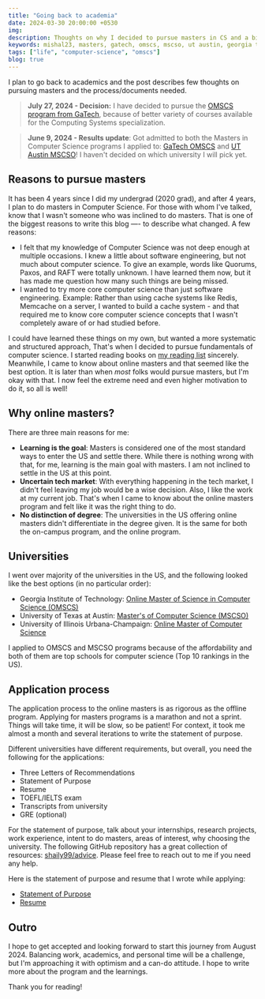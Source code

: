 ```yaml
---
title: "Going back to academia"
date: 2024-03-30 20:00:00 +0530
img:
description: Thoughts on why I decided to pursue masters in CS and a bit about the application process.
keywords: mishal23, masters, gatech, omscs, mscso, ut austin, georgia tech, cs, computer science
tags: ["life", "computer-science", "omscs"]
blog: true
---
```


I plan to go back to academics and the post describes few thoughts on pursuing masters and the process/documents needed.

> **July 27, 2024 - Decision:** I have decided to pursue the [OMSCS program from GaTech](https://omscs.gatech.edu/), because of better variety of courses available for the Computing Systems specialization.

> **June 9, 2024 - Results update**: Got admitted to both the Masters in Computer Science programs I applied to: [GaTech OMSCS](https://omscs.gatech.edu/) and [UT Austin MSCSO](https://omscs.gatech.edu/)! I haven't decided on which university I will pick yet.

## Reasons to pursue masters

It has been 4 years since I did my undergrad (2020 grad), and after 4 years, I plan to do masters in Computer Science. For those with whom I've talked, know that I wasn't someone who was inclined to do masters. That is one of the biggest reasons to write this blog —- to describe what changed. A few reasons:

- I felt that my knowledge of Computer Science was not deep enough at multiple occasions. I knew a little about software engineering, but not much about computer science. To give an example, words like Quorums, Paxos, and RAFT were totally unknown. I have learned them now, but it has made me question how many such things are being missed.
- I wanted to try more core computer science than just software engineering. Example: Rather than using cache systems like Redis, Memcache on a server, I wanted to build a cache system - and that required me to know core computer science concepts that I wasn't completely aware of or had studied before.

I could have learned these things on my own, but wanted a more systematic and structured approach, That's when I decided to pursue fundamentals of computer science. I started reading books on [my reading list](/my-reading-list) sincerely. Meanwhile, I came to know about online masters and that seemed like the best option. It is later than when _most_ folks would pursue masters, but I'm okay with that. I now feel the extreme need and even higher motivation to do it, so all is well!

## Why online masters?

There are three main reasons for me:

- **Learning is the goal**: Masters is considered one of the most standard ways to enter the US and settle there. While there is nothing wrong with that, for me, learning is the main goal with masters. I am not inclined to settle in the US at this point.
- **Uncertain tech market**: With everything happening in the tech market, I didn't feel leaving my job would be a wise decision. Also, I like the work at my current job. That's when I came to know about the online masters program and felt like it was the right thing to do.
- **No distinction of degree**: The universities in the US offering online masters didn't differentiate in the degree given. It is the same for both the on-campus program, and the online program.

## Universities

I went over majority of the universities in the US, and the following looked like the best options (in no particular order):

- Georgia Institute of Technology: [Online Master of Science in Computer Science (OMSCS)](https://omscs.gatech.edu/)
- University of Texas at Austin: [Master's of Computer Science (MSCSO)](https://cdso.utexas.edu/mscs)
- University of Illinois Urbana-Champaign: [Online Master of Computer Science](https://cs.illinois.edu/academics/graduate/professional-mcs/online-master-computer-science)

I applied to OMSCS and MSCSO programs because of the affordability and both of them are top schools for computer science (Top 10 rankings in the US).

## Application process

The application process to the online masters is as rigorous as the offline program. Applying for masters programs is a marathon and not a sprint. Things will take time, it will be slow, so be patient! For context, it took me almost a month and several iterations to write the statement of purpose.

Different universities have different requirements, but overall, you need the following for the applications:

- Three Letters of Recommendations
- Statement of Purpose
- Resume
- TOEFL/IELTS exam
- Transcripts from university
- GRE (optional)

For the statement of purpose, talk about your internships, research projects, work experience, intent to do masters, areas of interest, why choosing the university. The following GitHub repository has a great collection of resources: [shaily99/advice](https://github.com/shaily99/advice). Please feel free to reach out to me if you need any help.

Here is the statement of purpose and resume that I wrote while applying:

- [Statement of Purpose](https://drive.google.com/file/d/1seNL70LG-AwA77VomCWLoHKH4Pwm_QIz/view?usp=drive_link)
- [Resume](https://drive.google.com/file/d/1NpY1JBBW-8s2glL_Vx7qR-K5qeu0AUaj/view?usp=drive_link)

## Outro

I hope to get accepted and looking forward to start this journey from August 2024. Balancing work, academics, and personal time will be a challenge, but I'm approaching it with optimism and a can-do attitude. I hope to write more about the program and the learnings.

Thank you for reading!
